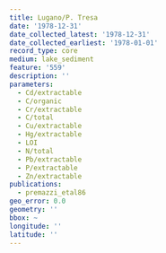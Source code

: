 ```yaml
---
title: Lugano/P. Tresa
date: '1978-12-31'
date_collected_latest: '1978-12-31'
date_collected_earliest: '1978-01-01'
record_type: core
medium: lake_sediment
feature: '559'
description: ''
parameters:
  - Cd/extractable
  - C/organic
  - Cr/extractable
  - C/total
  - Cu/extractable
  - Hg/extractable
  - LOI
  - N/total
  - Pb/extractable
  - P/extractable
  - Zn/extractable
publications:
  - premazzi_etal86
geo_error: 0.0
geometry: ''
bbox: ~
longitude: ''
latitude: ''
---
```

